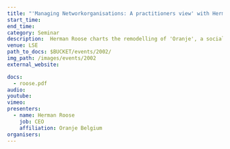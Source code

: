 ```yaml
---
title: "'Managing Networkorganisations: A practitioners view' with Herman Roose"
start_time: 
end_time: 
category: Seminar
description:  Herman Roose charts the remodelling of 'Oranje', a social-profit organisation in the private sector which offers a service to the disabled in Flanders (Belgium). The problem was how to cope with a fast expanding service and at the same time utilise the new government regulatory framework in a beneficial way. What was needed was an organisational design that was robust and flexible at the same time. Implementing a networked design inspired by general systems theory, complexity theory and management experience was drastic but is currently successful. 
venue: LSE
path_to_docs: $BUCKET/events/2002/
img_path: /images/events/2002
external_website: 

docs: 
  - roose.pdf
audio: 
youtube: 
vimeo: 
presenters: 
  - name: Herman Roose
    job: CEO
    affiliation: Oranje Belgium
organisers: 
---
```

